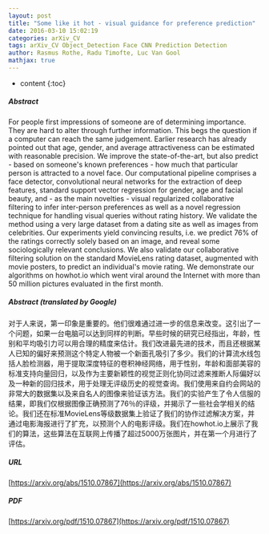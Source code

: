 ```yaml
---
layout: post
title: "Some like it hot - visual guidance for preference prediction"
date: 2016-03-10 15:02:19
categories: arXiv_CV
tags: arXiv_CV Object_Detection Face CNN Prediction Detection
author: Rasmus Rothe, Radu Timofte, Luc Van Gool
mathjax: true
---
```


* content
{:toc}

##### Abstract
For people first impressions of someone are of determining importance. They are hard to alter through further information. This begs the question if a computer can reach the same judgement. Earlier research has already pointed out that age, gender, and average attractiveness can be estimated with reasonable precision. We improve the state-of-the-art, but also predict - based on someone's known preferences - how much that particular person is attracted to a novel face. Our computational pipeline comprises a face detector, convolutional neural networks for the extraction of deep features, standard support vector regression for gender, age and facial beauty, and - as the main novelties - visual regularized collaborative filtering to infer inter-person preferences as well as a novel regression technique for handling visual queries without rating history. We validate the method using a very large dataset from a dating site as well as images from celebrities. Our experiments yield convincing results, i.e. we predict 76% of the ratings correctly solely based on an image, and reveal some sociologically relevant conclusions. We also validate our collaborative filtering solution on the standard MovieLens rating dataset, augmented with movie posters, to predict an individual's movie rating. We demonstrate our algorithms on howhot.io which went viral around the Internet with more than 50 million pictures evaluated in the first month.

##### Abstract (translated by Google)
对于人来说，第一印象是重要的。他们很难通过进一步的信息来改变。这引出了一个问题，如果一台电脑可以达到同样的判断。早些时候的研究已经指出，年龄，性别和平均吸引力可以用合理的精度来估计。我们改进最先进的技术，而且还根据某人已知的偏好来预测这个特定人物被一个新面孔吸引了多少。我们的计算流水线包括人脸检测器，用于提取深度特征的卷积神经网络，用于性别，年龄和面部美容的标准支持向量回归，以及作为主要新颖性的视觉正则化协同过滤来推断人际偏好以及一种新的回归技术，用于处理无评级历史的视觉查询。我们使用来自约会网站的非常大的数据集以及来自名人的图像来验证该方法。我们的实验产生了令人信服的结果，即我们仅根据图像正确预测了76％的评级，并揭示了一些社会学相关的结论。我们还在标准MovieLens等级数据集上验证了我们的协作过滤解决方案，并通过电影海报进行了扩充，以预测个人的电影评级。我们在howhot.io上展示了我们的算法，这些算法在互联网上传播了超过5000万张图片，并在第一个月进行了评估。

##### URL
[https://arxiv.org/abs/1510.07867](https://arxiv.org/abs/1510.07867)

##### PDF
[https://arxiv.org/pdf/1510.07867](https://arxiv.org/pdf/1510.07867)

